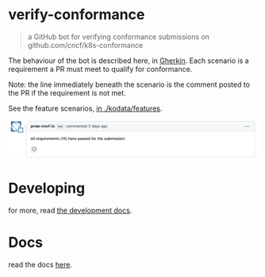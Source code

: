 # verify-conformance

> a GitHub bot for verifying conformance submissions on github.com/cncf/k8s-conformance

The behaviour of the bot is described here, in [Gherkin](https://cucumber.io/docs/gherkin/).  Each scenario is a requirement a PR must meet to qualify for conformance.

Note: the line immediately beneath the scenario is the comment posted to the PR if the requirement is not met.

See the feature scenarios, [in ./kodata/features](./kodata/features/verify-conformance.feature).

![verify-conformance](./verify-conformance.png "verify-conformance")

# Developing

for more, read [the development docs](./docs/development.md).

# Docs

read the docs [here](./docs/README.md).

